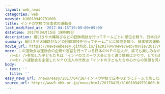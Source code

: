 ```yaml
---
layout: web_news
categories: web
newsid: k10010949791000
title: インドの学校で日本式の運動会
last_modified_at: '2017-04-15T19:09:00+09:00'
datetime: 2017年04月15日 19時09分
description: 綱引きや大縄跳びなどの団体競技を行ってチームごとに順位を競う、日本式の運動会がインドの学校で１５日に行われ、地元の子どもたちが日本でおなじみの競技に挑戦しました。
summary: 綱引きや大縄跳びなどの団体競技を行ってチームごとに順位を競う、日本式の運動会がインドの学校で１５日に行われ、地元の子どもたちが日本でおなじみの競技に挑戦しました。
movie_url: https://newswebeasy.github.io/ja201704/news/web/movie/2017/04/18/k10010949791000.mp4
more: この運動会は運動会の企画や運営を行っている日本のＮＰＯ法人が、誰でも楽しみながら参加し、チームワークや協調性を学ぶことができる日本式の運動会のよさを、インドの人たちに知ってもらおうと開かれました。首都ニューデリーの学校のグラウンドには、小学生から高校生までおよそ１４００人が集まり、赤や青など４つのチームに分かれて参加しました。綱引きなど日本の運動会ではおなじみの競技も、インドの子どもたちにとっては目新しかったようで、中でも大縄跳びでは、ほとんどのチームが呼吸が合わず１回も飛べませんでしたが、子どもたちは笑顔で挑戦していました。<br
  /><br />参加した子どもたちは「インドのスポーツ大会と全く違う競技ばかりで、とても楽しかった。チームワークの大切さを学びました」と話していました。<br
  /><br />運動会を主催したＮＰＯ法人の代表は「インドの子どもたちの心からの笑顔を見られて、本当にやってよかったなと思いました。日本が誇るスポーツ文化である運動会の魅力をインドに広めていきたい」と話していました。ＮＰＯ法人では今後、ニューデリーの別の学校でも同じような運動会を開く予定だということです。
body:
- text: ''
  title: ''
easy_news_url: /news/easy/2017/04/18/インドの学校で日本のようにチームで楽しむ運動会を開く/
source_url: http://www3.nhk.or.jp/news/html/20170415/k10010949791000.html
...
```

